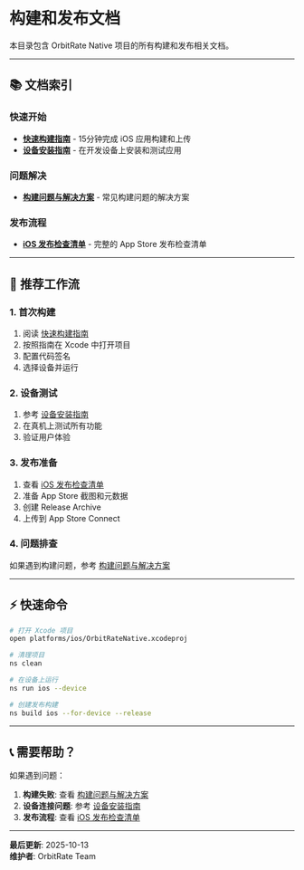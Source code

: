 # 构建和发布文档

本目录包含 OrbitRate Native 项目的所有构建和发布相关文档。

---

## 📚 文档索引

### 快速开始
- **[快速构建指南](./QUICK_BUILD_GUIDE.md)** - 15分钟完成 iOS 应用构建和上传
- **[设备安装指南](./INSTALL_ON_DEVICE.md)** - 在开发设备上安装和测试应用

### 问题解决
- **[构建问题与解决方案](./BUILD_ISSUE_AND_SOLUTION.md)** - 常见构建问题的解决方案

### 发布流程
- **[iOS 发布检查清单](../IOS_RELEASE_CHECKLIST.md)** - 完整的 App Store 发布检查清单

---

## 🚀 推荐工作流

### 1. 首次构建
1. 阅读 [快速构建指南](./QUICK_BUILD_GUIDE.md)
2. 按照指南在 Xcode 中打开项目
3. 配置代码签名
4. 选择设备并运行

### 2. 设备测试
1. 参考 [设备安装指南](./INSTALL_ON_DEVICE.md)
2. 在真机上测试所有功能
3. 验证用户体验

### 3. 发布准备
1. 查看 [iOS 发布检查清单](../IOS_RELEASE_CHECKLIST.md)
2. 准备 App Store 截图和元数据
3. 创建 Release Archive
4. 上传到 App Store Connect

### 4. 问题排查
如果遇到构建问题，参考 [构建问题与解决方案](./BUILD_ISSUE_AND_SOLUTION.md)

---

## ⚡ 快速命令

```bash
# 打开 Xcode 项目
open platforms/ios/OrbitRateNative.xcodeproj

# 清理项目
ns clean

# 在设备上运行
ns run ios --device

# 创建发布构建
ns build ios --for-device --release
```

---

## 📞 需要帮助？

如果遇到问题：

1. **构建失败**: 查看 [构建问题与解决方案](./BUILD_ISSUE_AND_SOLUTION.md)
2. **设备连接问题**: 参考 [设备安装指南](./INSTALL_ON_DEVICE.md)
3. **发布流程**: 查看 [iOS 发布检查清单](../IOS_RELEASE_CHECKLIST.md)

---

**最后更新**: 2025-10-13  
**维护者**: OrbitRate Team
